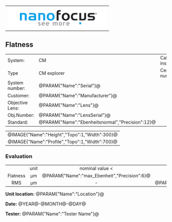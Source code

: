 <!--   EvalAlgoName=Ebenheit -->


||
|-:|
|![](logo.png)|

## Flatness

 


|||||
|-|-|-|-|
|System: |  CM |Calibration instruction:| VDI/VDE 2655 Part 1.2|
|Type|  CM explorer| Certificate number: |@PARAM{"Name":"Serial"}@-@YEAR@@MONTH@@DAY@|
|System number:| @PARAM{"Name":"Serial"}@|||
|Customer:| @PARAM{"Name":"Manufacturer"}@|||
|Objective Lens: |@PARAM{"Name":"Lens"}@|||
|Obj.Number:| @PARAM{"Name":"LensSerial"}@|||
|Standard: |@PARAM{"Name":"Ebenheitsnormal","Precision":12}@|||

 

||
|:-:|
|@IMAGE{"Name":"Height","Topo":1,"Width":300}@|
|@IMAGE{"Name":"Profile","Topo":1,"Width":700}@|

 
 
 
### Evaluation

|||||||
|:-:|:-:|:-:|:-:|:-:|:-:|
| |unit|nominal value <| tolerance +/- | actual value| status|
| Flatness   | µm| @PARAM{"Name":"max_Ebenheit","Precision":6}@ |     |  @PARAM{"Name":"Sz","Precision":6}@ | <span id="control"> Ok</span>|
| RMS| µm| - |    @PARAM{"Name":"Toleranz","Precision":6}@ |  @PARAM{"Name":"Sq","Precision":6}@ | <span id="controlRMS"> Ok</span>|
 


__Unit location:__ @PARAM{"Name":"Location"}@

__Date:__ @YEAR@-@MONTH@-@DAY@ 

__Tester:__ @PARAM{"Name":"Tester Name"}@

 

 

<script>

var PARAM = @PJSON{"Set":0}@;
var META = @MJSON{"Set":0}@;

 var Result = {"value":0,"nominal":0,"status":"","timestamp":0};

var value =   @PARAM{"Name":"Sz","Precision":3}@;
var nominal = @PARAM{"Name":"max_Ebenheit","Precision":6}@;
var tolerance = 0;
var status = ""; 



if(    value > nominal+tolerance) 
{
  status = "not Ok";
} 
else
{
  status = "Ok";
}
document.getElementById("control").innerHTML = status;



Result["value"] = value ;
Result["nominal"] = nominal ;
Result["status"] = status ;
Result["timestamp"] = Date.now();
sessionStorage.setItem(document.title+"Result", JSON.stringify(Result));

</script>

 